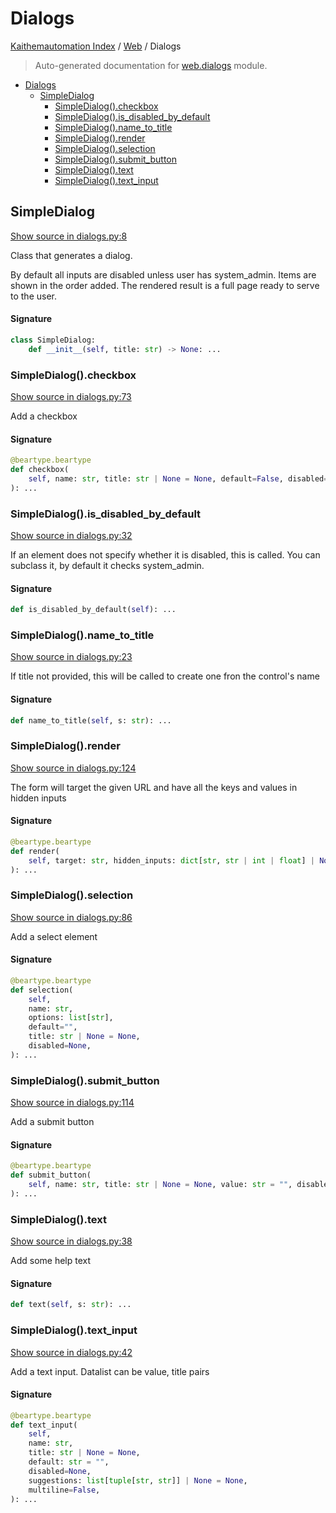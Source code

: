 # Dialogs

[Kaithemautomation Index](../README.md#kaithemautomation-index) / [Web](./index.md#web) / Dialogs

> Auto-generated documentation for [web.dialogs](../../../../api/web/dialogs.py) module.

- [Dialogs](#dialogs)
  - [SimpleDialog](#simpledialog)
    - [SimpleDialog().checkbox](#simpledialog()checkbox)
    - [SimpleDialog().is_disabled_by_default](#simpledialog()is_disabled_by_default)
    - [SimpleDialog().name_to_title](#simpledialog()name_to_title)
    - [SimpleDialog().render](#simpledialog()render)
    - [SimpleDialog().selection](#simpledialog()selection)
    - [SimpleDialog().submit_button](#simpledialog()submit_button)
    - [SimpleDialog().text](#simpledialog()text)
    - [SimpleDialog().text_input](#simpledialog()text_input)

## SimpleDialog

[Show source in dialogs.py:8](../../../../api/web/dialogs.py#L8)

Class that generates a dialog.

By default all inputs are disabled unless user has system_admin.
Items are shown in the order added. The rendered result is a full page ready
to serve to the user.

#### Signature

```python
class SimpleDialog:
    def __init__(self, title: str) -> None: ...
```

### SimpleDialog().checkbox

[Show source in dialogs.py:73](../../../../api/web/dialogs.py#L73)

Add a checkbox

#### Signature

```python
@beartype.beartype
def checkbox(
    self, name: str, title: str | None = None, default=False, disabled=None
): ...
```

### SimpleDialog().is_disabled_by_default

[Show source in dialogs.py:32](../../../../api/web/dialogs.py#L32)

If an element does not specify whether it is disabled, this is called.
You can subclass it, by default it checks system_admin.

#### Signature

```python
def is_disabled_by_default(self): ...
```

### SimpleDialog().name_to_title

[Show source in dialogs.py:23](../../../../api/web/dialogs.py#L23)

If title not provided, this will be
called to create one fron the control's name

#### Signature

```python
def name_to_title(self, s: str): ...
```

### SimpleDialog().render

[Show source in dialogs.py:124](../../../../api/web/dialogs.py#L124)

The form will target the given URL and have all the keys and values in hidden inputs

#### Signature

```python
@beartype.beartype
def render(
    self, target: str, hidden_inputs: dict[str, str | int | float] | None = None
): ...
```

### SimpleDialog().selection

[Show source in dialogs.py:86](../../../../api/web/dialogs.py#L86)

Add a select element

#### Signature

```python
@beartype.beartype
def selection(
    self,
    name: str,
    options: list[str],
    default="",
    title: str | None = None,
    disabled=None,
): ...
```

### SimpleDialog().submit_button

[Show source in dialogs.py:114](../../../../api/web/dialogs.py#L114)

Add a submit button

#### Signature

```python
@beartype.beartype
def submit_button(
    self, name: str, title: str | None = None, value: str = "", disabled=None
): ...
```

### SimpleDialog().text

[Show source in dialogs.py:38](../../../../api/web/dialogs.py#L38)

Add some help text

#### Signature

```python
def text(self, s: str): ...
```

### SimpleDialog().text_input

[Show source in dialogs.py:42](../../../../api/web/dialogs.py#L42)

Add a text input. Datalist can be value, title pairs

#### Signature

```python
@beartype.beartype
def text_input(
    self,
    name: str,
    title: str | None = None,
    default: str = "",
    disabled=None,
    suggestions: list[tuple[str, str]] | None = None,
    multiline=False,
): ...
```